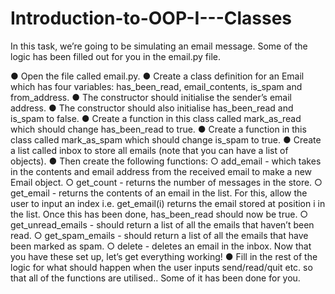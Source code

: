 # Introduction-to-OOP-I---Classes

In this task, we’re going to be simulating an email message. Some of the logic has
been filled out for you in the email.py file.

  ● Open the file called email.py.
  ● Create a class definition for an Email which has four variables:
  has_been_read, email_contents, is_spam and from_address.
  ● The constructor should initialise the sender’s email address.
  ● The constructor should also initialise has_been_read and is_spam to false.
  ● Create a function in this class called mark_as_read which should change
  has_been_read to true.
  ● Create a function in this class called mark_as_spam which should change
  is_spam to true.
  ● Create a list called inbox to store all emails (note that you can have a list of
  objects).
  ● Then create the following functions:
      ○ add_email - which takes in the contents and email address from the
      received email to make a new Email object.
      ○ get_count - returns the number of messages in the store.
      ○ get_email - returns the contents of an email in the list. For this, allow
      the user to input an index i.e. get_email(i) returns the email stored
      at position i in the list. Once this has been done, has_been_read
      should now be true.
      ○ get_unread_emails - should return a list of all the emails that haven’t
      been read.
      ○ get_spam_emails - should return a list of all the emails that have been
      marked as spam.
      ○ delete - deletes an email in the inbox.
      Now that you have these set up, let’s get everything working!
  ● Fill in the rest of the logic for what should happen when the user inputs
  send/read/quit etc. so that all of the functions are utilised.. Some of it has
  been done for you.
